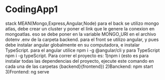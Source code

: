 # CodingApp1
stack MEAN(Mongo,Express,Angular,Node)
para el back se utilizo mongo atlas, debe crear un cluster y poner el link que le genere la conexion en mongoatlas.
eso se debe poner en la variable MONGO_URI en el archivo dotenv .env de la carpeta backend.
para el front se utilizo angular, y pues debe instalar angular globalmente en su computadora, e instalar TypeScript.
para el angular utilice npm i -g @angular/cli y para TypeScript npm i -g typeScript.
Para correr el proyecto es: 
1)npm i (esto es para instalar todas las dependencias del proyecto, ejecute este comando en cada una de las carpetas {backend}{frontend})
2)Banckend: npm start
3)Frontend: ng serve
